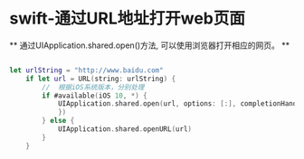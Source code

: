 # swift-通过URL地址打开web页面

** 通过UIApplication.shared.open()方法, 可以使用浏览器打开相应的网页。 **

``` swift

let urlString = "http://www.baidu.com"
	if let url = URL(string: urlString) {
		//	根据iOS系统版本，分别处理
		if #available(iOS 10, *) {
			UIApplication.shared.open(url, options: [:], completionHandler: { (success) in
			})
		} else {
			UIApplication.shared.openURL(url)
		}
	}

```